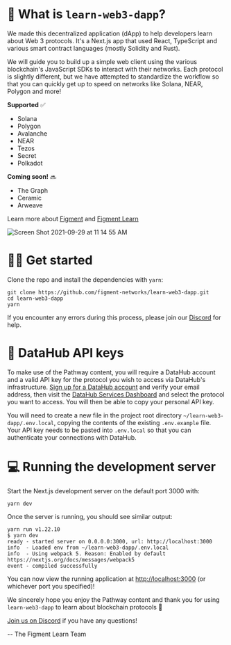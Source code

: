 # 🤔 What is `learn-web3-dapp`?

We made this decentralized application (dApp) to help developers learn about Web 3 protocols. It's a Next.js app that used React, TypeScript and various smart contract languages (mostly Solidity and Rust).

We will guide you to build up a simple web client using the various blockchain's JavaScript SDKs to interact with their networks. Each protocol is slightly different, but we have attempted to standardize the workflow so that you can quickly get up to speed on networks like Solana, NEAR, Polygon and more!

**Supported** ✅
- Solana  
- Polygon  
- Avalanche  
- NEAR  
- Tezos  
- Secret  
- Polkadot  

**Coming soon!** 🔜
- The Graph  
- Ceramic  
- Arweave  

Learn more about [Figment](https://figment.io/) and [Figment Learn](https://learn.figment.io/)

![Screen Shot 2021-09-29 at 11 14 55 AM](https://user-images.githubusercontent.com/206753/135325747-330e9b28-14ee-4a32-9d7c-4216f82dd8c7.png)

# 🧑‍💻 Get started

Clone the repo and install the dependencies with `yarn`:

```
git clone https://github.com/figment-networks/learn-web3-dapp.git
cd learn-web3-dapp
yarn
```

If you encounter any errors during this process, please join our [Discord](https://discord.gg/fszyM7K) for help.

# 🧩 DataHub API keys

To make use of the Pathway content, you will require a DataHub account and a valid API key for the protocol you wish to access via DataHub's infrastructure.
[Sign up for a DataHub account](https://auth.figment.io/sign_up) and verify your email address, then visit the [DataHub Services Dashboard](https://datahub.figment.io/) and select the protocol you want to access. You will then be able to copy your personal API key.

You will need to create a new file in the project root directory `~/learn-web3-dapp/.env.local`, copying the contents of the existing `.env.example` file.
Your API key needs to be pasted into `.env.local` so that you can authenticate your connections with DataHub.

# 💻 Running the development server

Start the Next.js development server on the default port 3000 with:

```
yarn dev
```

Once the server is running, you should see similar output:

```
yarn run v1.22.10
$ yarn dev
ready - started server on 0.0.0.0:3000, url: http://localhost:3000
info  - Loaded env from ~/learn-web3-dapp/.env.local
info  - Using webpack 5. Reason: Enabled by default https://nextjs.org/docs/messages/webpack5
event - compiled successfully
```

You can now view the running application at [http://localhost:3000](http://localhost:3000) (or whichever port you specified)!

We sincerely hope you enjoy the Pathway content and thank you for using `learn-web3-dapp` to learn about blockchain protocols 🚀

[Join us on Discord](https://discord.com/invite/fszyM7K) if you have any questions!

-- The Figment Learn Team
